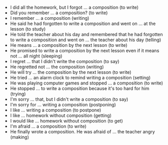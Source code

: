 - I did all the homework, but I forgot ... a composition (to write)
- Did you remember ... a composition? (to write)
- I remember ... a composition (writing)
- He said he had forgotten to write a composition and went on ... at the lesson (to study)
- He told the teacher about his day and remembered that he had forgotten to write a composition and went on ... the teacher about his day (telling)
- He means ... a composition by the next lesson (to write)
- He promised to write a composition by the next lesson even if it means not ... all night (sleeping)
- I regret ... that I didn't write the composition (to say)
- He regretted not ... the composition (writing)
- He will try ... the composition by the next lesson (to write)
- He tried ... an alarm clock to remind writing a composition (setting)
- He was playing computer games and stopped ... a composition (to write)
- He stopped ... to write a composition because it's too hard for him (trying)
- I'm sorry ... that, but I didn't write a composition (to say)
- I'm sorry for ... writing a composition (postponing)
- I like ... writing a composition (to postpone)
- I like ... homework without composition (getting)
- I would like ... homework without composition (to get)
- I'm afraid ... a composition (to write)
- He finally wrote a composition. He was afraid of ... the teacher angry (making)